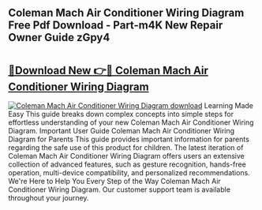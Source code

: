 ## Coleman Mach Air Conditioner Wiring Diagram Free Pdf Download - Part-m4K New Repair Owner Guide zGpy4

# <h2><a href="http://dfmtbl.blite.top/?on=Coleman+Mach+Air+Conditioner+Wiring+Diagram">🔗Download New 👉🔴 Coleman Mach Air Conditioner Wiring Diagram</a></h2>

[![Coleman Mach Air Conditioner Wiring Diagram download](https://i.imgur.com/lujVjoI.png)](http://dfmtbl.blite.top/?on=Coleman+Mach+Air+Conditioner+Wiring+Diagram)
Learning Made Easy This guide breaks down complex concepts into simple steps for effortless understanding of your new Coleman Mach Air Conditioner Wiring Diagram. Important User Guide Coleman Mach Air Conditioner Wiring Diagram for Parents This guide provides important information for parents regarding the safe use of this product for children. The latest iteration of Coleman Mach Air Conditioner Wiring Diagram offers users an extensive collection of advanced features, such as gesture recognition, hands-free operation, multi-device compatibility, and personalized recommendations. We're Here to Help You Every Step of the Way Coleman Mach Air Conditioner Wiring Diagram. Our customer support team is available throughout your journey.

